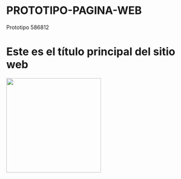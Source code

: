 # PROTOTIPO-PAGINA-WEB
Prototipo 586812
<h1>Este es el título principal del sitio web</h1>
<section id="slide">
<img src="pagina/LOGOJES.png" width="250" height="250">
</section>
